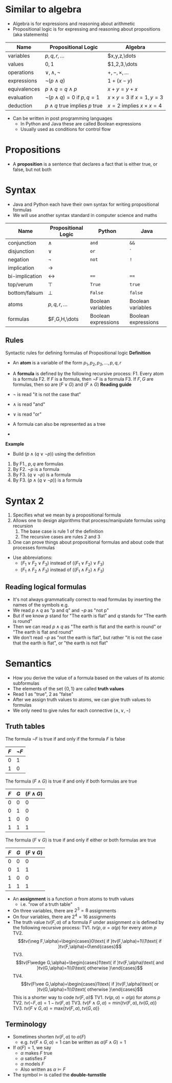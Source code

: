 # Similar to algebra
- Algebra is for expressions and reasoning about arithmetic
- Propositional logic is for expressing and reasoning about propositions (aka statements)

| Name         | Propositional Logic               | Algebra                    |
| ------------ | --------------------------------- | -------------------------- |
| variables    | $p,q,r,\dots$                     | $x,y,z,\dots               |
| values       | $0,1$                             | $1,2,3,\dots               |
| operations   | $\vee,\wedge,\neg$                | $+,-,\times,\dots$         |
| expressions  | $\neg(p\wedge q)$                 | $1+(x-y)$                  |
| equivalences | $p\wedge q = q\wedge p$           | $x + y = y + x$            |
| evaluation   | $\neg(p\wedge q)=0$ if $p,q=1$    | $x\times y=3$ if $x=1,y=3$ |
| deduction    | $p\wedge q$ true implies $p$ true | $x=2$ implies $x\times x=4$                           |
- Can be written in post programming languages
	- In Python and Java these are called Boolean expressions
	- Usually used as conditions for control flow

# Propositions
- A **proposition** is a sentence that declares a fact that is either true, or false, but not both

# Syntax
- Java and Python each have their own syntax for writing propositional formulas
- We will use another syntax standard in computer science and maths

| Name           | Propositional Logic | Python              | Java                |
| -------------- | ------------------- | ------------------- | ------------------- |
| conjunction    | $\wedge$            | `and`               | `&&`                |
| disjunction    | $\vee$              | `or`                | `||`                |
| negation       | $\neg$              | `not`               | `!`                 |
| implication    | $\rightarrow$       |                     |                     |
| bi-implication | $\leftrightarrow$   | `==`                | `==`                |
| top/verum      | $\top$              | `True`              | `true`              |
| bottom/falsum  | $\bot$              | `False`             | `false`             |
| atoms          | $p,q,r,\dots$       | Boolean variables   | Boolean variables   |
| formulas       | $F,G,H,\dots        | Boolean expressions | Boolean expressions |

## Rules
Syntactic rules for defining formulas of Propositional logic
**Definition**
- An **atom** is a variable of the form $p_1,p_2,p_3,\dots,p,q,r$
- A **formula** is defined by the following recursive process:
	F1. Every atom is a formula
	F2. If $F$ is a formula, then $\neg F$ is a formula
	F3. If $F,G$ are formulas, then so are $(F\vee G)$ and $(F\wedge G)$
**Reading guide**
- $\neg$ is read "it is not the case that"
- $\wedge$ is read "and"
- $\vee$ is read "or"

- A formula can also be represented as a tree
- 

**Example**
- Build $(p\wedge(q\vee\neg p))$ using the definition
1. By F1., $p,q$ are formulas
2. By F2. $\neg p$ is a formula
3. By F3. $(q\vee\neg p)$ is a formula
4. By F3. $(p\wedge(q\vee\neg p))$ is a formula

# Syntax 2
1. Specifies what we mean by a propositional formula
2. Allows one to design algorithms that process/manipulate formulas using recursion
	1. The base case is rule 1 of the definition
	2. The recursive cases are rules 2 and 3
3. One can prove things about propositional formulas and about code that processes formulas

- Use abbreviations:
	- $(F_1\vee F_2\vee F_3)$ instead of $((F_1\vee F_2)\vee F_3)$
	- $(F_1\wedge F_2\wedge F_3)$ instead of $((F_1\wedge F_2)\wedge F_3)$

## Reading logical formulas
- It's not always grammatically correct to read formulas by inserting the names of the symbols
e.g. 
- We read $p\wedge q$ as "p and q" and $\neg p$ as "not p"
- But if we know $p$ stand for "The earth is flat" and $q$ stands for "The earth is round"
- Then we can read $p\wedge q$ as "The earth is flat and the earth is round" or "The earth is flat and round"
- We don't read $\neg p$ as "not the earth is flat", but rather "it is not the case that the earth is flat", or "the earth is not flat"

# Semantics
- How you derive the value of a formula based on the values of its atomic subformulas
- The elements of the set $\lbrace 0,1\rbrace$ are called **truth values**
- Read $1$ as "true", $2$ as "false"
- After we assign truth values to atoms, we can give truth values to formulas
- We only need to give rules for each connective $(\wedge, \vee, \neg)$

## Truth tables
The formula $\neg F$ is true if and only if the formula $F$ is false

| $F$   | $\neg F$ |
| --- | -------- |
| 0   | 1        |
| 1   | 0         |

The formula $(F\wedge G)$ is true if and only if both formulas are true

| $F$ | $G$ | $(F\wedge G)$ |
| --- | --- | ------------- |
| 0   | 0   | 0             |
| 0   | 1   | 0             |
| 1   | 0   | 0            |
| 1   |  1   | 1              |

The formula $(F\vee G)$ is true if and only if either or both formulas are true

| $F$ | $G$ | $(F\vee G)$ |
| --- | --- | ----------- |
| 0   | 0   | 0           |
| 0   | 1   | 1           |
| 1   | 0   | 0           |
| 1   | 1   | 1           |

- An **assignment** is a function $\alpha$ from atoms to truth values
	- i.e. "row of a truth table"
- On three variables, there are $2^3=8$ assignments
- On four variables, there are $2^4=16$ assignments
- The truth value $tv(F,\alpha)$ of a formula $F$ under assignment $\alpha$ is defined by the following recursive process:
	TV1. $tv(p,\alpha=\alpha(p)$ for every atom $p$
	TV2. $$tv(\neg F,\alpha)=\begin{cases}0\text{ if }tv(F,\alpha)=1\\1\text{ if }tv(F,\alpha)=0\end{cases}$$
	TV3.$$tv(F\wedge G,\alpha)=\begin{cases}1\text{ if }tv(F,\alpha)\text{ and }tv(G,\alpha)=1\\0\text{ otherwise }\end{cases}$$
	TV4.$$tv(F\vee G,\alpha)=\begin{cases}1\text{ if }tv(F,\alpha)\text{ or }tv(G,\alpha)=1\\0\text{ otherwise }\end{cases}$$
This is a shorter way to code $tv(F,\alpha)$$
	TV1. $tv(p,\alpha)=\alpha(p)$ for atoms $p$
	TV2. $tv(\neg F,\alpha)=1-tv(F,\alpha)$
	TV3. $tv(F\wedge G, \alpha)=\text{min}\lbrace tv(F,\alpha),tv(G,\alpha)\rbrace$
	TV3. $tv(F\vee G, \alpha)=\text{max}\lbrace tv(F,\alpha),tv(G,\alpha)\rbrace$

## Terminology
- Sometimes shorten $tv(F,\alpha)$ to $\alpha(F)$
	- e.g. $tv(F\wedge G,\alpha)=1$ can be written as $\alpha(F\wedge G) = 1$
- If $\alpha(F)=1$, we say
	- $\alpha$ makes $F$ true
	- $\alpha$ satisfies $F$
	- $\alpha$ models $F$
	- Also written as $\alpha\vDash F$
- The symbol $\vDash$ is called the **double-turnstile**